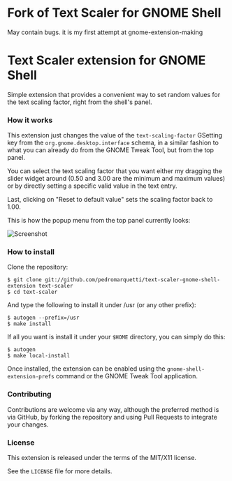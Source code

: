 # Fork of Text Scaler for GNOME Shell

May contain bugs. it is my first attempt at gnome-extension-making

# Text Scaler extension for GNOME Shell

Simple extension that provides a convenient way to set random
values for the text scaling factor, right from the shell's panel.

### How it works

This extension just changes the value of the `text-scaling-factor` GSetting
key from the `org.gnome.desktop.interface` schema, in a similar fashion to
what you can already do from the GNOME Tweak Tool, but from the top panel.

You can select the text scaling factor that you want either my dragging the
slider widget around (0.50 and 3.00 are the minimum and maximum values) or
by directly setting a specific valid value in the text entry.

Last, clicking on "Reset to default value" sets the scaling factor back to 1.00.

This is how the popup menu from the top panel currently looks:

![Screenshot](/screenshot.png)

### How to install

Clone the repository:

    $ git clone git://github.com/pedromarquetti/text-scaler-gnome-shell-extension text-scaler
    $ cd text-scaler

And type the following to install it under /usr (or any other prefix):

    $ autogen --prefix=/usr
    $ make install

If all you want is install it under your `$HOME` directory, you can simply do this:

    $ autogen
    $ make local-install

Once installed, the extension can be enabled using the `gnome-shell-extension-prefs`
command or the GNOME Tweak Tool application.

### Contributing

Contributions are welcome via any way, although the preferred method is via GitHub,
by forking the repository and using Pull Requests to integrate your changes.

### License

This extension is released under the terms of the MIT/X11 license.

See the `LICENSE` file for more details.
